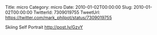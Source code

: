 Title: micro
Category: micro
Date: 2010-01-02T00:00:00
Slug: 2010-01-02T00:00:00
TwitterId: 7309019755
TweetUrl: https://twitter.com/mark_philpot/status/7309019755

Skiing Self Portrait http://post.ly/GzvY